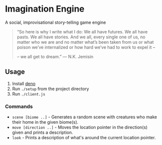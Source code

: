 # Imagination Engine

A social, improvisational story-telling game engine

>  “So here is why I write what I do: We all have futures. We all have pasts. We
>  all have stories. And we all, every single one of us, no matter who we are and
>  no matter what’s been taken from us or what poison we’ve internalized or how
>  hard we’ve had to work to expel it –
>
>  – we all get to dream.”
>  ― N.K. Jemisin

## Usage

1. Install [deno](https://deno.land)
2. Run `./setup` from the project directory
3. Run `./client.js`


### Commands

- `scene [biome ..]` - Generates a random scene with creatures who make their
  home in the given biome(s).
- `move [direction ..]` - Moves the location pointer in the direction(s) given
  and prints a description.
- `look` - Prints a description of what's around the current location pointer.
